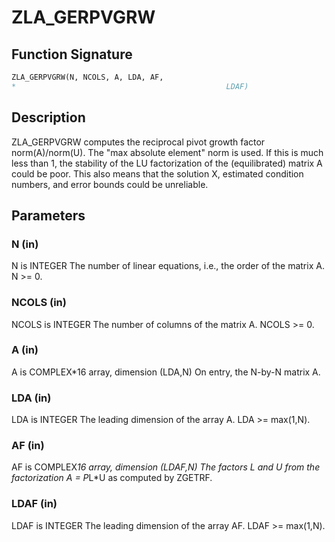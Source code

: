 # ZLA_GERPVGRW

## Function Signature

```fortran
ZLA_GERPVGRW(N, NCOLS, A, LDA, AF,
*                                               LDAF)
```

## Description



 ZLA_GERPVGRW computes the reciprocal pivot growth factor
 norm(A)/norm(U). The "max absolute element" norm is used. If this is
 much less than 1, the stability of the LU factorization of the
 (equilibrated) matrix A could be poor. This also means that the
 solution X, estimated condition numbers, and error bounds could be
 unreliable.

## Parameters

### N (in)

N is INTEGER The number of linear equations, i.e., the order of the matrix A. N >= 0.

### NCOLS (in)

NCOLS is INTEGER The number of columns of the matrix A. NCOLS >= 0.

### A (in)

A is COMPLEX*16 array, dimension (LDA,N) On entry, the N-by-N matrix A.

### LDA (in)

LDA is INTEGER The leading dimension of the array A. LDA >= max(1,N).

### AF (in)

AF is COMPLEX*16 array, dimension (LDAF,N) The factors L and U from the factorization A = P*L*U as computed by ZGETRF.

### LDAF (in)

LDAF is INTEGER The leading dimension of the array AF. LDAF >= max(1,N).

